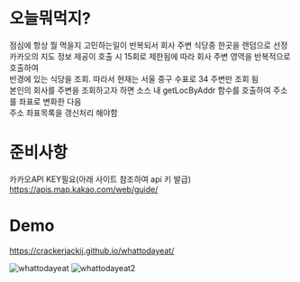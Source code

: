 # 오늘뭐먹지?
점심에 항상 뭘 먹을지 고민하는일이 반복되서 회사 주변 식당중 한곳을 랜덤으로 선정  
카카오의 지도 정보 제공이 호출 시 15회로 제한됨에 따라 회사 주변 영역을 반복적으로 호출하여  
반경에 있는 식당을 조회. 따라서 현재는 서울 중구 수표로 34 주변만 조회 됨  
본인의 회사를 주변을 조회하고자 하면 소스 내 getLocByAddr 함수를 호출하여 주소를 좌표로 변화한 다음  
주소 좌표목록을 갱신처리 해야함  

# 준비사항
카카오API KEY필요(아래 사이트 참조하여 api 키 발급)  
https://apis.map.kakao.com/web/guide/ 

# Demo
https://crackerjackij.github.io/whattodayeat/  

![whattodayeat](https://user-images.githubusercontent.com/20347227/158028290-7593ea90-f4e6-4bb7-8fbb-5cea21dc16ae.png)
![whattodayeat2](https://user-images.githubusercontent.com/20347227/158028311-2a694beb-a299-4c2b-ace5-ea92ca45a447.png)

